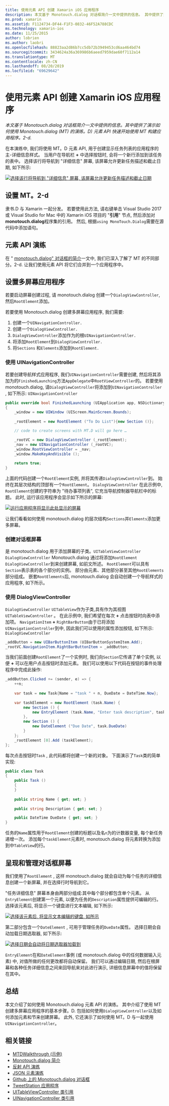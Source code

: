```yaml
---
title: 使用元素 API 创建 Xamarin iOS 应用程序
description: 本文基于 Monotouch.dialog 对话框简介一文中提供的信息。 其中提供了演示如何使用 Monotouch.dialog (MT) 的演练。D) 元素 API 快速开始使用 MT 构建应用程序。2-d.
ms.prod: xamarin
ms.assetid: F1124734-DF44-F1F3-0832-46F52A788CDC
ms.technology: xamarin-ios
ms.date: 11/25/2015
author: lobrien
ms.author: laobri
ms.openlocfilehash: 88823aa2d86b7cc5db72b3949453cd6aa464bd74
ms.sourcegitcommit: 3434624a36a369986b6aeed7959dae60f7112a14
ms.translationtype: MT
ms.contentlocale: zh-CN
ms.lasthandoff: 08/20/2019
ms.locfileid: "69629642"
---
```

# <a name="creating-a-xamarinios-application-using-the-elements-api"></a>使用元素 API 创建 Xamarin iOS 应用程序

_本文基于 Monotouch.dialog 对话框简介一文中提供的信息。其中提供了演示如何使用 Monotouch.dialog (MT) 的演练。D) 元素 API 快速开始使用 MT 构建应用程序。2-d._

在本演练中, 我们将使用 MT。D 元素 API, 用于创建显示任务列表的应用程序的主-详细信息样式。 当用户在导航栏 **+** 中选择按钮时, 会将一个新行添加到该任务的表中。 选择该行将导航到 "详细信息" 屏幕, 该屏幕允许更新任务描述和截止日期, 如下所示:

[![](elements-api-walkthrough-images/01-task-list-app.png "选择该行将导航到 \"详细信息\" 屏幕, 该屏幕允许更新任务描述和截止日期")](elements-api-walkthrough-images/01-task-list-app.png#lightbox)

## <a name="setting-up-mtd"></a>设置 MT。2-d

隶书.D 与 Xamarin 一起分发。 若要使用此方法, 请右键单击 Visual Studio 2017 或 Visual Studio for Mac 中的 Xamarin iOS 项目的 "**引用**" 节点, 然后添加对**monotouch.dialog**程序集的引用。 然后, 根据`using MonoTouch.Dialog`需要在源代码中添加语句。

## <a name="elements-api-walkthrough"></a>元素 API 演练

在 " [monotouch.dialog" 对话框的简介](~/ios/user-interface/monotouch.dialog/index.md)一文中, 我们已深入了解了 MT 的不同部分。2-d. 让我们使用元素 API 将它们合并到一个应用程序中。

## <a name="setting-up-the-multi-screen-application"></a>设置多屏幕应用程序

若要启动屏幕创建过程, 请 monotouch.dialog 创建一个`DialogViewController`, 然后`RootElement`添加。

若要使用 Monotouch.dialog 创建多屏幕应用程序, 我们需要:

1. 创建一个`UINavigationController.`
1. 创建一个`DialogViewController.`
1. `DialogViewController`添加作为的根`UINavigationController.` 
1. 将添加`RootElement`到`DialogViewController.`
1. 将`Sections` 和`Elements`添加到`RootElement.` 

### <a name="using-a-uinavigationcontroller"></a>使用 UINavigationController

若要创建导航样式应用程序, 我们`UINavigationController`需要创建, 然后将其添加为的`FinishedLaunching`方法`AppDelegate`中`RootViewController`的。 若要使用 monotouch.dialog, 请`DialogViewController`将添加到`UINavigationController` , 如下所示: `UINavigationController`

```csharp
public override bool FinishedLaunching (UIApplication app, NSDictionary options)
{
    _window = new UIWindow (UIScreen.MainScreen.Bounds);
            
    _rootElement = new RootElement ("To Do List"){new Section ()};

    // code to create screens with MT.D will go here …

    _rootVC = new DialogViewController (_rootElement);
    _nav = new UINavigationController (_rootVC);
    _window.RootViewController = _nav;
    _window.MakeKeyAndVisible ();
            
    return true;
}
```

上面的代码创建一个`RootElement`实例, 并将其传递`DialogViewController`到。 始终在其层次结构的顶部有一个`RootElement`。 `DialogViewController` 在此示例中, `RootElement`创建的字符串为 "待办事项列表", 它充当导航控制器导航栏中的标题。 此时, 运行该应用程序会显示如下所示的屏幕:

 [![](elements-api-walkthrough-images/02-to-do-list-screen-.png "运行应用程序将显示此处显示的屏幕")](elements-api-walkthrough-images/02-to-do-list-screen-.png#lightbox)

让我们看看如何使用 monotouch.dialog 的层次结构`Sections`并`Elements`添加更多屏幕。

### <a name="creating-the-dialog-screens"></a>创建对话框屏幕

是 monotouch.dialog 用于添加屏幕的子类。`UITableViewController` `DialogViewController` Monotouch.dialog 通过将添加`RootElement` `DialogViewController`到来创建屏幕, 如前文所述。 `RootElement`可以具有`Section`表示表的各个部分的实例。
部分由元素、其他部分甚至其他`RootElements`部分组成。 嵌套`RootElements`后, monotouch.dialog 会自动创建一个导航样式的应用程序, 如下所示。

### <a name="using-dialogviewcontroller"></a>使用 DialogViewController

`DialogViewController` `UITableView`作为子类,具有作为其视图`UITableViewController` 。 在此示例中, 我们希望在每次 **+** 点击按钮时向表中添加项。 `NavigationItem` **+** `RightBarButton`由于已将添加`UINavigationController`到中, 因此我们可以使用的属性添加按钮, 如下所示: `DialogViewController`

```csharp
_addButton = new UIBarButtonItem (UIBarButtonSystemItem.Add);
_rootVC.NavigationItem.RightBarButtonItem = _addButton;
```

当我们前面创建`RootElement`了一个实例时, 我们向`Section`它传递了单个实例, 以便 **+** 可以在用户点击按钮时添加元素。 我们可以使用以下代码在按钮的事件处理程序中完成此操作:

```csharp
_addButton.Clicked += (sender, e) => {                
    ++n;
                
    var task = new Task{Name = "task " + n, DueDate = DateTime.Now};
                
    var taskElement = new RootElement (task.Name) {
        new Section () {
            new EntryElement (task.Name, "Enter task description", task.Description)
        },
        new Section () {
            new DateElement ("Due Date", task.DueDate)
        }
    };
    _rootElement [0].Add (taskElement);
};
```

每次点击按钮时`Task` , 此代码都将创建一个新的对象。 下面演示了`Task`类的简单实现:

```csharp
public class Task
{   
    public Task ()
    {
    }
      
    public string Name { get; set; }
        
    public string Description { get; set; }

    public DateTime DueDate { get; set; }
}
```

任务的`Name`属性用于`RootElement`创建的标题以及名`n`为的计数器变量, 每个新任务递增一次。 添加每个`taskElement`元素时, monotouch.dialog 将元素转换为添加到中`TableView`的行。

## <a name="presenting-and-managing-dialog-screens"></a>呈现和管理对话框屏幕

我们使用了`RootElement` , 这样 monotouch.dialog 就会自动为每个任务的详细信息创建一个新屏幕, 并在选择行时导航到它。

"任务详细信息" 屏幕本身由两部分组成:其中每个部分都包含单个元素。 从`EntryElement`创建第一个元素, 以便为任务的`Description`属性提供可编辑的行。 选择该元素后, 将显示一个键盘进行文本编辑, 如下所示:

 [![](elements-api-walkthrough-images/03-create-task.png "选择该元素后, 将显示文本编辑的键盘, 如所示")](elements-api-walkthrough-images/03-create-task.png#lightbox)

第二部分包含一个`DateElement` , 可用于管理任务的`DueDate`属性。 选择日期会自动加载日期选取器, 如下所示:

 [![](elements-api-walkthrough-images/04-date-picker.png "选择日期会自动将日期选取器加载到")](elements-api-walkthrough-images/04-date-picker.png#lightbox)

`EntryElement`在和`DateElement`事例 (或 monotouch.dialog 中的任何数据输入元素) 中, 对值所做的任何更改都将自动保留。 我们可以通过编辑日期, 然后在根屏幕和各种任务详细信息之间来回导航来对此进行演示, 详细信息屏幕中的值将保留在其中。

## <a name="summary"></a>总结

本文介绍了如何使用 Monotouch.dialog 元素 API 的演练。 其中介绍了使用 MT 创建多屏幕应用程序的基本步骤。D. 包括如何使用`DialogViewController`以及如何添加元素和节来创建屏幕。 此外, 它还演示了如何使用 MT。D 与一起使用`UINavigationController`。

## <a name="related-links"></a>相关链接

- [MTDWalkthrough (示例)](https://docs.microsoft.com/samples/xamarin/ios-samples/mtdwalkthrough)
- [Monotouch.dialog 简介](~/ios/user-interface/monotouch.dialog/index.md)
- [反射 API 演练](~/ios/user-interface/monotouch.dialog/reflection-api-walkthrough.md)
- [JSON 元素演练](~/ios/user-interface/monotouch.dialog/json-element-walkthrough.md)
- [Github 上的 Monotouch.dialog 对话框](https://github.com/migueldeicaza/MonoTouch.Dialog)
- [TweetStation 应用程序](https://github.com/migueldeicaza/TweetStation)
- [UITableViewController 类引用](https://developer.apple.com/library/ios/#DOCUMENTATION/UIKit/Reference/UITableViewController_Class/Reference/Reference.html)
- [UINavigationController 类引用](https://developer.apple.com/library/ios/#documentation/UIKit/Reference/UINavigationController_Class/Reference/Reference.html)
